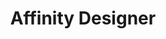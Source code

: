 ---
title: Affinity Designer
intro: New(ish) vector design software from Affinity, roughly equivalent to Illustrator.
linkurl: https://affinity.serif.com/en-gb/designer/
tags:
- Wireframes
- Diagrams
- Prototypes
logo: "affinity.png"
---
